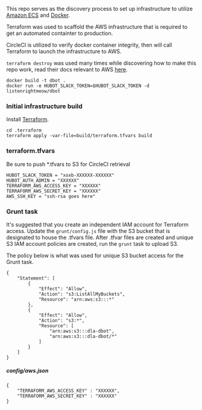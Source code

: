 This repo serves as the discovery process to set up infrastructure to utilize [Amazon ECS](https://aws.amazon.com/ecs/) and [Docker](https://www.docker.com/).

Terraform was used to scaffold the AWS infrastructure that is required to get an automated containter to production.

CircleCI is utilized to verify docker container integrity, then will call Terraform to launch the infrastructure to AWS.

`terraform destroy` was used many times while discovering how to make this repo work, read their docs relevant to AWS [here](https://terraform.io/docs/providers/aws/index.html).

```
docker build -t dbot .
docker run -e HUBOT_SLACK_TOKEN=$HUBOT_SLACK_TOKEN -d listenrightmeow/dbot
```

### Initial infrastructure build

Install [Terraform](https://terraform.io/).

```
cd .terraform
terraform apply -var-file=build/terraform.tfvars build
```

### terraform.tfvars

Be sure to push *.tfvars to S3 for CircleCI retrieval

```
HUBOT_SLACK_TOKEN = "xoxb-XXXXXX-XXXXXX"
HUBOT_AUTH_ADMIN = "XXXXXX"
TERRAFORM_AWS_ACCESS_KEY = "XXXXXX"
TERRAFORM_AWS_SECRET_KEY = "XXXXXX"
AWS_SSH_KEY = "ssh-rsa goes here"
```

### Grunt task

It's suggested that you create an independent IAM account for Terraform access. Update the `grunt/config.js` file with the S3 bucket that is designated to house the .tfvars file. After .tfvar files are created and unique S3 IAM account policies are created, run the `grunt` task to upload S3.

The policy below is what was used for unique S3 bucket access for the Grunt task.

```
{
    "Statement": [
        {
            "Effect": "Allow",
            "Action": "s3:ListAllMyBuckets",
            "Resource": "arn:aws:s3:::*"
        },
        {
            "Effect": "Allow",
            "Action": "s3:*",
            "Resource": [
                "arn:aws:s3:::dla-dbot",
                "arn:aws:s3:::dla-dbot/*"
            ]
        }
    ]
}
```

##### config/aws.json
```
{
	"TERRAFORM_AWS_ACCESS_KEY" : "XXXXXX",
	"TERRAFORM_AWS_SECRET_KEY" : "XXXXXX"
}
```